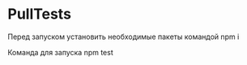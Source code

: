 # PullTests

Перед запуском установить необходимые пакеты командой npm i

Команда для запуска npm test
